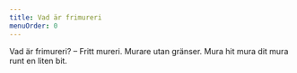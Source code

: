 ```yaml
---
title: Vad är frimureri
menuOrder: 0
---
```


Vad är frimureri? – Fritt mureri. Murare utan gränser. Mura hit mura dit mura runt en liten bit.